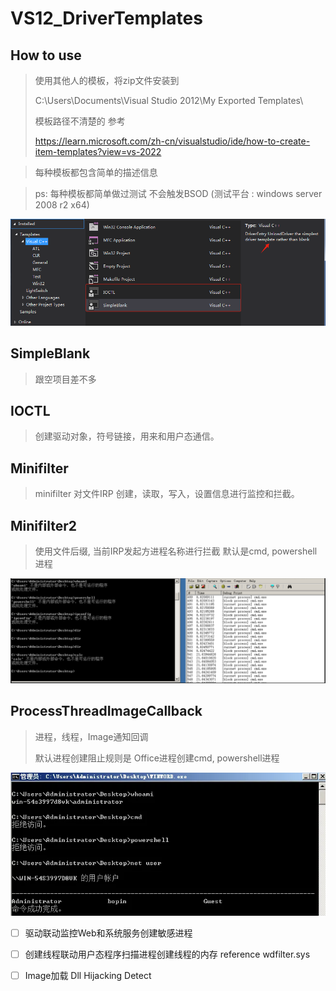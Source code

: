 # VS12_DriverTemplates

## How to use

> 使用其他人的模板，将zip文件安装到
>
> C:\Users<username>\Documents\Visual Studio 2012\My Exported Templates\
>
> 模板路径不清楚的 参考 
>
> https://learn.microsoft.com/zh-cn/visualstudio/ide/how-to-create-item-templates?view=vs-2022

> 每种模板都包含简单的描述信息

> ps:  每种模板都简单做过测试 不会触发BSOD    (测试平台 :  windows server 2008 r2 x64)

![image-20240508152804992](README.assets/image-20240508152804992.png)



## SimpleBlank

> 跟空项目差不多 



## IOCTL

> 创建驱动对象，符号链接，用来和用户态通信。



## Minifilter

> minifilter   对文件IRP 创建，读取，写入，设置信息进行监控和拦截。



## Minifilter2

> 使用文件后缀,  当前IRP发起方进程名称进行拦截  默认是cmd, powershell进程

![image-20240510090541836](README.assets/image-20240510090541836.png)



## ProcessThreadImageCallback

> 进程，线程，Image通知回调
>
> 默认进程创建阻止规则是  Office进程创建cmd, powershell进程

![image-20240511132141128](README.assets/image-20240511132141128.png)



- [ ] 驱动联动监控Web和系统服务创建敏感进程
- [ ] 创建线程联动用户态程序扫描进程创建线程的内存   reference  wdfilter.sys
- [ ] Image加载  Dll Hijacking Detect



